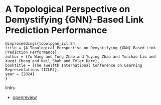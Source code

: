 # A Topological Perspective on Demystifying {GNN}-Based Link Prediction Performance

```
@inproceedings{topolpgnn_iclr24,
title = {A Topological Perspective on Demystifying {GNN}-Based Link Prediction Performance},
author = {Yu Wang and Tong Zhao and Yuying Zhao and Yunchao Liu and Xueqi Cheng and Neil Shah and Tyler Derr},
booktitle = {The Twelfth International Conference on Learning Representations (ICLR)},
year = {2024}
}
```

links
- [openreview](https://openreview.net/forum?id=apA6SSXx2e)
